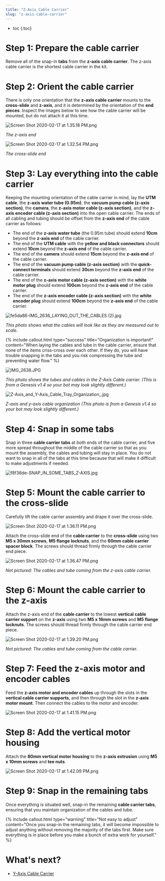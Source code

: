 ```yaml
---
title: "Z-Axis Cable Carrier"
slug: "z-axis-cable-carrier"
---
```


* toc
{:toc}


# Step 1: Prepare the cable carrier

Remove all of the snap-in **tabs** from the **z-axis cable carrier**. The z-axis cable carrier is the shortest cable carrier in the kit.

# Step 2: Orient the cable carrier

There is only one orientation that the **z-axis cable carrier** mounts to the **cross-slide** and **z-axis**, and it is determined by the orientation of the **end pieces**. Inspect the images below to see how the cable carrier will be mounted, but do not attach it at this time.

![Screen Shot 2020-02-17 at 1.35.18 PM.png](Screen_Shot_2020-02-17_at_1.35.18_PM.png)

_The z-axis end_



![Screen Shot 2020-02-17 at 1.32.54 PM.png](Screen_Shot_2020-02-17_at_1.32.54_PM.png)

_The cross-slide end_



# Step 3: Lay everything into the cable carrier

Keeping the mounting orientation of the cable carrier in mind, lay the **UTM cable**, the **z-axis water tube (0.95m)**, the **vacuum pump cable (z-axis section)**, the **camera**, the **z-axis motor cable (z-axis section)**, and the **z-axis encoder cable (z-axis section)** into the open cable carrier. The ends of all cabling and tubing should be offset from the **z-axis end** of the cable carrier as follows:

  * The end of the **z-axis water tube** (the 0.95m tube) should extend **10cm** beyond the **z-axis end** of the cable carrier.
  * The end of the **UTM cable** with the **yellow and black connectors** should extend **10cm** beyond the **z-axis end** of the cable carrier.
  * The end of the **camera** should extend **15cm** beyond the **z-axis end** of the cable carrier.
  * The end of the **vacuum pump cable (z-axis section)** with the **quick-connect terminals** should extend **30cm** beyond the **z-axis end** of the cable carrier.
  * The end of the **z-axis motor cable (z-axis section)** with the **white motor plug** should extend **100cm** beyond the **z-axis end** of the cable carrier.
  * The end of the **z-axis encoder cable (z-axis section)** with the **white encoder plug** should extend **100cm** beyond the **z-axis end** of the cable carrier.

![fe5da86-IMG_2636_LAYING_OUT_THE_CABLES (2).jpg](IMG_2636_LAYING_OUT_THE_CABLES_2.jpg)

_This photo shows what the cables will look like as they are measured out to scale._



{%
include callout.html
type="success"
title="Organization is important!"
content="When laying the cables and tube in the cable carrier, ensure that none of the items criss-cross over each other. If they do, you will have trouble snapping in the tabs and you risk compressing the tube and preventing water flow."
%}



![IMG_2638.JPG](IMG_2638.JPG)

_This photo shows the tubes and cables in the Z-Axis Cable carrier. (This is from a Genesis v1.4 so your bot may look slightly different.)_



![Z-Axis_and_Y-Axis_Cable_Tray_Organization_.jpg](Z-Axis_and_Y-Axis_Cable_Tray_Organization_.jpg)

_Z-axis and y-axis cable organization (This photo is from a Genesis v1.4 so your bot may look slightly different.)_



# Step 4: Snap in some tabs

Snap in three **cable carrier tabs** at both ends of the cable carrier, and five more spread throughout the middle of the cable carrier so that as you mount the assembly, the cables and tubing will stay in place. You do not want to snap in all of the tabs at this time because that will make it difficult to make adjustments if needed.

![f8f36de-SNAP_IN_SOME_TABS_Z-AXIS.jpg](SNAP_IN_SOME_TABS_Z-AXIS.jpg)



# Step 5: Mount the cable carrier to the cross-slide

Carefully lift the cable carrier assembly and drape it over the cross-slide.

![Screen Shot 2020-02-17 at 1.36.11 PM.png](Screen_Shot_2020-02-17_at_1.36.11_PM.png)

Attach the cross-slide end of the **cable carrier** to the **cross-slide** using two **M5 x 30mm screws**, **M5 flange locknuts**, and the **60mm cable carrier spacer block**. The screws should thread firmly through the cable carrier end piece.

![Screen Shot 2020-02-17 at 1.36.47 PM.png](Screen_Shot_2020-02-17_at_1.36.47_PM.png)

_Not pictured: The cables and tube coming from the z-axis cable carrier._



# Step 6: Mount the cable carrier to the z-axis

Attach the z-axis end of the **cable carrier** to the lowest **vertical cable carrier support** on the **z-axis** using two **M5 x 16mm screws** and **M5 flange locknuts**. The screws should thread firmly through the cable carrier end piece.

![Screen Shot 2020-02-17 at 1.39.20 PM.png](Screen_Shot_2020-02-17_at_1.39.20_PM.png)

_Not pictured: The cables and tube coming from the cable carrier._



# Step 7: Feed the z-axis motor and encoder cables

Feed the **z-axis motor and encoder cables** up through the slots in the **vertical cable carrier supports**, and then through the slot in the **z-axis motor mount**. Then connect the cables to the motor and encoder.

![Screen Shot 2020-02-17 at 1.41.15 PM.png](Screen_Shot_2020-02-17_at_1.41.15_PM.png)



# Step 8: Add the vertical motor housing

Attach the **80mm vertical motor housing** to the **z-axis extrusion** using **M5 x 10mm screws** and **tee nuts**.

![Screen Shot 2020-02-17 at 1.42.09 PM.png](Screen_Shot_2020-02-17_at_1.42.09_PM.png)



# Step 9: Snap in the remaining tabs

Once everything is situated well, snap-in the remaining **cable carrier tabs**, ensuring that you maintain organization of the cables and tube.

{%
include callout.html
type="warning"
title="Not easy to adjust"
content="Once you snap-in the remaining tabs, it will become impossible to adjust anything without removing the majority of the tabs first. Make sure everything is in place before you make a bunch of extra work for yourself."
%}


# What's next?

 * [Y-Axis Cable Carrier](../cables-and-tubing/y-axis-cable-carrier.md)
